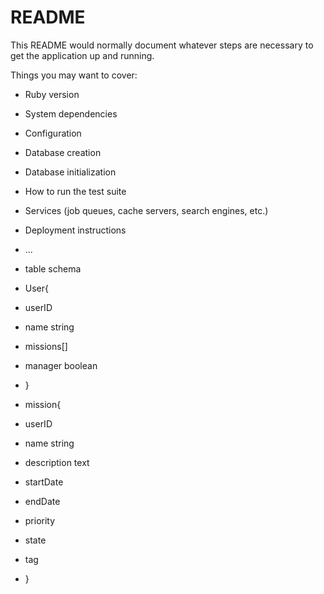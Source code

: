 # README

This README would normally document whatever steps are necessary to get the
application up and running.

Things you may want to cover:

* Ruby version

* System dependencies

* Configuration

* Database creation

* Database initialization

* How to run the test suite

* Services (job queues, cache servers, search engines, etc.)

* Deployment instructions

* ...

* table schema
* User{
*   userID
*   name string
*   missions[]
*   manager boolean  
* }
* mission{
*  userID
*  name string
*  description text
*  startDate
*  endDate
*  priority
*  state
*  tag
* }
